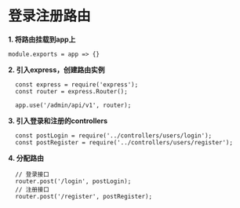 # 登录注册路由

**1. 将路由挂载到app上**

```
module.exports = app => {}

```

**2. 引入express，创建路由实例**

```
  const express = require('express');
  const router = express.Router();

  app.use('/admin/api/v1', router);

```

**3. 引入登录和注册的controllers**


```
  const postLogin = require('../controllers/users/login');
  const postRegister = require('../controllers/users/register');

```

**4. 分配路由**

```
  // 登录接口
  router.post('/login', postLogin);
  // 注册接口
  router.post('/register', postRegister);

```


